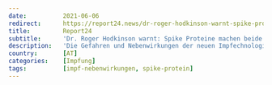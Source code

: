 ```yaml
---
date:          2021-06-06
redirect:      https://report24.news/dr-roger-hodkinson-warnt-spike-proteine-machen-beide-geschlechter-unfruchtbar/
title:         Report24
subtitle:      'Dr. Roger Hodkinson warnt: Spike Proteine machen beide Geschlechter unfruchtbar'
description:   'Die Gefahren und Nebenwirkungen der neuen Impfechnologie sind nicht erforscht - zu behaupten, sie wäre sicher, ist empörend.'
country:       [AT]
categories:    [Impfung]
tags:          [impf-nebenwirkungen, spike-protein]
---
```

